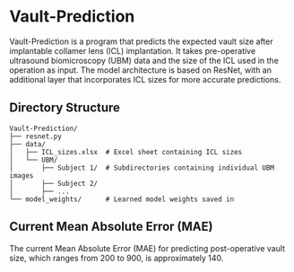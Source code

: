 # Vault-Prediction

Vault-Prediction is a program that predicts the expected vault size after implantable collamer lens (ICL) implantation. It takes pre-operative ultrasound biomicroscopy (UBM) data and the size of the ICL used in the operation as input. The model architecture is based on ResNet, with an additional layer that incorporates ICL sizes for more accurate predictions.

## Directory Structure
```plaintext
Vault-Prediction/
├── resnet.py
├── data/
│   ├── ICL_sizes.xlsx  # Excel sheet containing ICL sizes
│   └── UBM/
│       ├── Subject 1/  # Subdirectories containing individual UBM images
│       ├── Subject 2/
│       ├── ...         
└── model_weights/      # Learned model weights saved in
```

## Current Mean Absolute Error (MAE)

The current Mean Absolute Error (MAE) for predicting post-operative vault size, which ranges from 200 to 900, is approximately 140.
